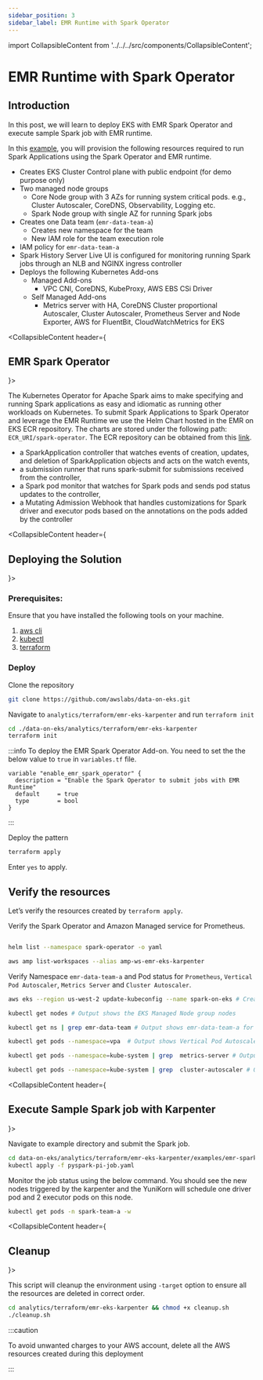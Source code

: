 ```yaml
---
sidebar_position: 3
sidebar_label: EMR Runtime with Spark Operator
---
```

import CollapsibleContent from '../../../src/components/CollapsibleContent';

# EMR Runtime with Spark Operator

## Introduction
In this post, we will learn to deploy EKS with EMR Spark Operator and execute sample Spark job with EMR runtime.

In this [example](https://github.com/awslabs/data-on-eks/tree/main/analytics/terraform/emr-eks-karpenter), you will provision the following resources required to run Spark Applications using the Spark Operator and EMR runtime.

- Creates EKS Cluster Control plane with public endpoint (for demo purpose only)
- Two managed node groups
  - Core Node group with 3 AZs for running system critical pods. e.g., Cluster Autoscaler, CoreDNS, Observability, Logging etc.
  - Spark Node group with single AZ for running Spark jobs
- Creates one Data team (`emr-data-team-a`)
  - Creates new namespace for the team
  - New IAM role for the team execution role
- IAM policy for `emr-data-team-a`
- Spark History Server Live UI is configured for monitoring running Spark jobs through an NLB and NGINX ingress controller
- Deploys the following Kubernetes Add-ons
    - Managed Add-ons
        - VPC CNI, CoreDNS, KubeProxy, AWS EBS CSi Driver
    - Self Managed Add-ons
        - Metrics server with HA, CoreDNS Cluster proportional Autoscaler, Cluster Autoscaler, Prometheus Server and Node Exporter, AWS for FluentBit, CloudWatchMetrics for EKS


<CollapsibleContent header={<h2><span>EMR Spark Operator</span></h2>}>

The Kubernetes Operator for Apache Spark aims to make specifying and running Spark applications as easy and idiomatic as running other workloads on Kubernetes. To submit Spark Applications to Spark Operator and leverage the EMR Runtime we use the Helm Chart hosted in the EMR on EKS ECR repository. The charts are stored under the following path: `ECR_URI/spark-operator`. The ECR repository can be obtained from this [link](https://docs.aws.amazon.com/emr/latest/EMR-on-EKS-DevelopmentGuide/setting-up-emr-runtime.html).

* a SparkApplication controller that watches events of creation, updates, and deletion of SparkApplication objects and acts on the watch events,
* a submission runner that runs spark-submit for submissions received from the controller,
* a Spark pod monitor that watches for Spark pods and sends pod status updates to the controller,
* a Mutating Admission Webhook that handles customizations for Spark driver and executor pods based on the annotations on the pods added by the controller

</CollapsibleContent>

<CollapsibleContent header={<h2><span>Deploying the Solution</span></h2>}>
### Prerequisites:

Ensure that you have installed the following tools on your machine.

1. [aws cli](https://docs.aws.amazon.com/cli/latest/userguide/install-cliv2.html)
2. [kubectl](https://Kubernetes.io/docs/tasks/tools/)
3. [terraform](https://learn.hashicorp.com/tutorials/terraform/install-cli)

### Deploy

Clone the repository

```bash
git clone https://github.com/awslabs/data-on-eks.git
```

Navigate to `analytics/terraform/emr-eks-karpenter` and run `terraform init`

```bash
cd ./data-on-eks/analytics/terraform/emr-eks-karpenter
terraform init
```

:::info
To deploy the EMR Spark Operator Add-on. You need to set the the below value to `true` in `variables.tf` file.

```hcl
variable "enable_emr_spark_operator" {
  description = "Enable the Spark Operator to submit jobs with EMR Runtime"
  default     = true
  type        = bool
}
```

:::

Deploy the pattern

```bash
terraform apply
```

Enter `yes` to apply.

## Verify the resources

Let’s verify the resources created by `terraform apply`.

Verify the Spark Operator and Amazon Managed service for Prometheus.

```bash

helm list --namespace spark-operator -o yaml

aws amp list-workspaces --alias amp-ws-emr-eks-karpenter

```

Verify Namespace `emr-data-team-a` and Pod status for `Prometheus`, `Vertical Pod Autoscaler`, `Metrics Server` and `Cluster Autoscaler`.

```bash
aws eks --region us-west-2 update-kubeconfig --name spark-on-eks # Creates k8s config file to authenticate with EKS Cluster

kubectl get nodes # Output shows the EKS Managed Node group nodes

kubectl get ns | grep emr-data-team # Output shows emr-data-team-a for data team

kubectl get pods --namespace=vpa  # Output shows Vertical Pod Autoscaler pods

kubectl get pods --namespace=kube-system | grep  metrics-server # Output shows Metric Server pod

kubectl get pods --namespace=kube-system | grep  cluster-autoscaler # Output shows Cluster Autoscaler pod
```

</CollapsibleContent>

<CollapsibleContent header={<h2><span>Execute Sample Spark job with Karpenter</span></h2>}>

Navigate to example directory and submit the Spark job.

```bash
cd data-on-eks/analytics/terraform/emr-eks-karpenter/examples/emr-spark-operator
kubectl apply -f pyspark-pi-job.yaml
```

Monitor the job status using the below command.
You should see the new nodes triggered by the karpenter and the YuniKorn will schedule one driver pod and 2 executor pods on this node.

```bash
kubectl get pods -n spark-team-a -w
```
</CollapsibleContent>

<CollapsibleContent header={<h2><span>Cleanup</span></h2>}>

This script will cleanup the environment using `-target` option to ensure all the resources are deleted in correct order.

```bash
cd analytics/terraform/emr-eks-karpenter && chmod +x cleanup.sh
./cleanup.sh
```
</CollapsibleContent>

:::caution

To avoid unwanted charges to your AWS account, delete all the AWS resources created during this deployment

:::
